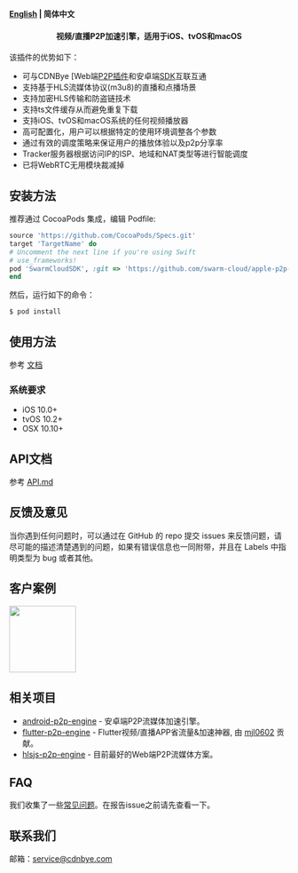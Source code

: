**[English](README.md) | 简体中文**

<h4 align="center">视频/直播P2P加速引擎，适用于iOS、tvOS和macOS</h4>

该插件的优势如下：
- 可与CDNBye [Web端[P2P插件](https://github.com/cdnbye/hlsjs-p2p-engine)和安卓端[SDK](https://github.com/cdnbye/android-p2p-engine)互联互通
- 支持基于HLS流媒体协议(m3u8)的直播和点播场景
- 支持加密HLS传输和防盗链技术
- 支持ts文件缓存从而避免重复下载
- 支持iOS、tvOS和macOS系统的任何视频播放器
- 高可配置化，用户可以根据特定的使用环境调整各个参数
- 通过有效的调度策略来保证用户的播放体验以及p2p分享率
- Tracker服务器根据访问IP的ISP、地域和NAT类型等进行智能调度
- 已将WebRTC无用模块裁减掉

## 安装方法
推荐通过 CocoaPods 集成，编辑 Podfile:
```ruby
source 'https://github.com/CocoaPods/Specs.git'
target 'TargetName' do
# Uncomment the next line if you're using Swift
# use_frameworks!
pod 'SwarmCloudSDK', :git => 'https://github.com/swarm-cloud/apple-p2p-engine', :tag => '2.0.0'
end
```

然后，运行如下的命令：
```bash
$ pod install
```

## 使用方法
参考 [文档](https://www.cdnbye.com/cn/views/ios/v2/usage.html)

### 系统要求
- iOS 10.0+
- tvOS 10.2+
- OSX 10.10+

## API文档
参考 [API.md](https://www.cdnbye.com/cn/views/ios/v2/API.html)

## 反馈及意见
当你遇到任何问题时，可以通过在 GitHub 的 repo 提交 issues 来反馈问题，请尽可能的描述清楚遇到的问题，如果有错误信息也一同附带，并且在 Labels 中指明类型为 bug 或者其他。

## 客户案例
[<img src="https://cdnbye.oss-cn-beijing.aliyuncs.com/pic/dxxw.png" width="120">](https://apps.apple.com/cn/app/%E5%A4%A7%E8%B1%A1%E6%96%B0%E9%97%BB-%E6%B2%B3%E5%8D%97%E7%83%AD%E7%82%B9%E6%96%B0%E9%97%BB%E8%B5%84%E8%AE%AF/id1463164699)

## 相关项目
- [android-p2p-engine](https://gitee.com/cdnbye/android-p2p-engine) - 安卓端P2P流媒体加速引擎。
- [flutter-p2p-engine](https://gitee.com/cdnbye/flutter-p2p-engine) - Flutter视频/直播APP省流量&加速神器, 由 [mjl0602](https://github.com/mjl0602) 贡献。
- [hlsjs-p2p-engine](https://gitee.com/cdnbye/hlsjs-p2p-engine) - 目前最好的Web端P2P流媒体方案。

## FAQ
我们收集了一些[常见问题](https://www.cdnbye.com/cn/views/FAQ.html)。在报告issue之前请先查看一下。

## 联系我们
邮箱：service@cdnbye.com
